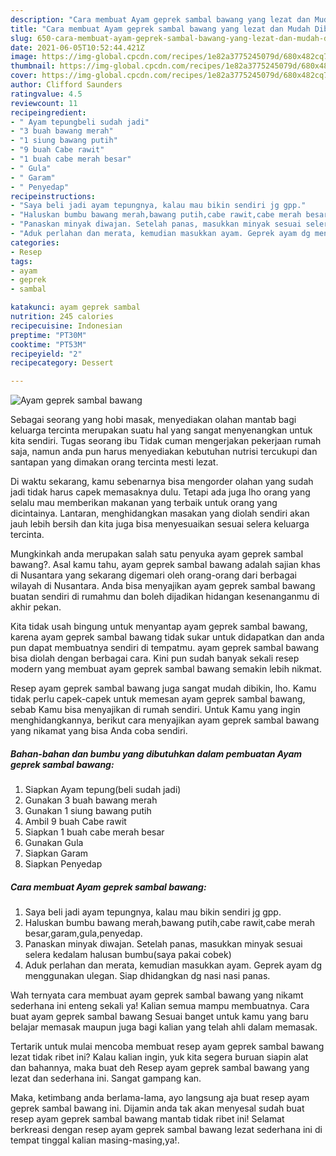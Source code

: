 ```yaml
---
description: "Cara membuat Ayam geprek sambal bawang yang lezat dan Mudah Dibuat"
title: "Cara membuat Ayam geprek sambal bawang yang lezat dan Mudah Dibuat"
slug: 650-cara-membuat-ayam-geprek-sambal-bawang-yang-lezat-dan-mudah-dibuat
date: 2021-06-05T10:52:44.421Z
image: https://img-global.cpcdn.com/recipes/1e82a3775245079d/680x482cq70/ayam-geprek-sambal-bawang-foto-resep-utama.jpg
thumbnail: https://img-global.cpcdn.com/recipes/1e82a3775245079d/680x482cq70/ayam-geprek-sambal-bawang-foto-resep-utama.jpg
cover: https://img-global.cpcdn.com/recipes/1e82a3775245079d/680x482cq70/ayam-geprek-sambal-bawang-foto-resep-utama.jpg
author: Clifford Saunders
ratingvalue: 4.5
reviewcount: 11
recipeingredient:
- " Ayam tepungbeli sudah jadi"
- "3 buah bawang merah"
- "1 siung bawang putih"
- "9 buah Cabe rawit"
- "1 buah cabe merah besar"
- " Gula"
- " Garam"
- " Penyedap"
recipeinstructions:
- "Saya beli jadi ayam tepungnya, kalau mau bikin sendiri jg gpp."
- "Haluskan bumbu bawang merah,bawang putih,cabe rawit,cabe merah besar,garam,gula,penyedap."
- "Panaskan minyak diwajan. Setelah panas, masukkan minyak sesuai selera kedalam halusan bumbu(saya pakai cobek)"
- "Aduk perlahan dan merata, kemudian masukkan ayam. Geprek ayam dg menggunakan ulegan. Siap dhidangkan dg nasi nasi panas."
categories:
- Resep
tags:
- ayam
- geprek
- sambal

katakunci: ayam geprek sambal 
nutrition: 245 calories
recipecuisine: Indonesian
preptime: "PT30M"
cooktime: "PT53M"
recipeyield: "2"
recipecategory: Dessert

---
```



![Ayam geprek sambal bawang](https://img-global.cpcdn.com/recipes/1e82a3775245079d/680x482cq70/ayam-geprek-sambal-bawang-foto-resep-utama.jpg)

Sebagai seorang yang hobi masak, menyediakan olahan mantab bagi keluarga tercinta merupakan suatu hal yang sangat menyenangkan untuk kita sendiri. Tugas seorang ibu Tidak cuman mengerjakan pekerjaan rumah saja, namun anda pun harus menyediakan kebutuhan nutrisi tercukupi dan santapan yang dimakan orang tercinta mesti lezat.

Di waktu  sekarang, kamu sebenarnya bisa mengorder olahan yang sudah jadi tidak harus capek memasaknya dulu. Tetapi ada juga lho orang yang selalu mau memberikan makanan yang terbaik untuk orang yang dicintainya. Lantaran, menghidangkan masakan yang diolah sendiri akan jauh lebih bersih dan kita juga bisa menyesuaikan sesuai selera keluarga tercinta. 



Mungkinkah anda merupakan salah satu penyuka ayam geprek sambal bawang?. Asal kamu tahu, ayam geprek sambal bawang adalah sajian khas di Nusantara yang sekarang digemari oleh orang-orang dari berbagai wilayah di Nusantara. Anda bisa menyajikan ayam geprek sambal bawang buatan sendiri di rumahmu dan boleh dijadikan hidangan kesenanganmu di akhir pekan.

Kita tidak usah bingung untuk menyantap ayam geprek sambal bawang, karena ayam geprek sambal bawang tidak sukar untuk didapatkan dan anda pun dapat membuatnya sendiri di tempatmu. ayam geprek sambal bawang bisa diolah dengan berbagai cara. Kini pun sudah banyak sekali resep modern yang membuat ayam geprek sambal bawang semakin lebih nikmat.

Resep ayam geprek sambal bawang juga sangat mudah dibikin, lho. Kamu tidak perlu capek-capek untuk memesan ayam geprek sambal bawang, sebab Kamu bisa menyajikan di rumah sendiri. Untuk Kamu yang ingin menghidangkannya, berikut cara menyajikan ayam geprek sambal bawang yang nikamat yang bisa Anda coba sendiri.

<!--inarticleads1-->

##### Bahan-bahan dan bumbu yang dibutuhkan dalam pembuatan Ayam geprek sambal bawang:

1. Siapkan  Ayam tepung(beli sudah jadi)
1. Gunakan 3 buah bawang merah
1. Gunakan 1 siung bawang putih
1. Ambil 9 buah Cabe rawit
1. Siapkan 1 buah cabe merah besar
1. Gunakan  Gula
1. Siapkan  Garam
1. Siapkan  Penyedap




<!--inarticleads2-->

##### Cara membuat Ayam geprek sambal bawang:

1. Saya beli jadi ayam tepungnya, kalau mau bikin sendiri jg gpp.
1. Haluskan bumbu bawang merah,bawang putih,cabe rawit,cabe merah besar,garam,gula,penyedap.
1. Panaskan minyak diwajan. Setelah panas, masukkan minyak sesuai selera kedalam halusan bumbu(saya pakai cobek)
1. Aduk perlahan dan merata, kemudian masukkan ayam. Geprek ayam dg menggunakan ulegan. Siap dhidangkan dg nasi nasi panas.




Wah ternyata cara membuat ayam geprek sambal bawang yang nikamt sederhana ini enteng sekali ya! Kalian semua mampu membuatnya. Cara buat ayam geprek sambal bawang Sesuai banget untuk kamu yang baru belajar memasak maupun juga bagi kalian yang telah ahli dalam memasak.

Tertarik untuk mulai mencoba membuat resep ayam geprek sambal bawang lezat tidak ribet ini? Kalau kalian ingin, yuk kita segera buruan siapin alat dan bahannya, maka buat deh Resep ayam geprek sambal bawang yang lezat dan sederhana ini. Sangat gampang kan. 

Maka, ketimbang anda berlama-lama, ayo langsung aja buat resep ayam geprek sambal bawang ini. Dijamin anda tak akan menyesal sudah buat resep ayam geprek sambal bawang mantab tidak ribet ini! Selamat berkreasi dengan resep ayam geprek sambal bawang lezat sederhana ini di tempat tinggal kalian masing-masing,ya!.

